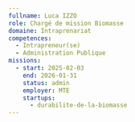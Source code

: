 ```yaml
---
fullname: Luca IZZO
role: Chargé de mission Biomasse
domaine: Intraprenariat
competences:
  - Intrapreneur(se)
  - Administration Publique
missions:
  - start: 2025-02-03
    end: 2026-01-31
    status: admin
    employer: MTE
    startups:
      - durabilite-de-la-biomasse
---
```

